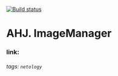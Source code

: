 [![Build status](https://ci.appveyor.com/api/projects/status/gq3bekxoai1ncn92?svg=true)](https://ci.appveyor.com/project/mrvotum/5-3-listeditor)

# AHJ. ImageManager

### link: 

###### tags: `netology`
